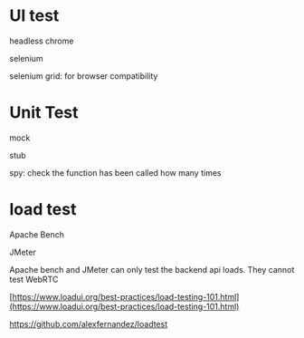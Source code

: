 # UI test

headless chrome

selenium

selenium grid: for browser compatibility

# Unit Test

mock

stub

spy: check the function has been called how many times

# load test

Apache Bench

JMeter

Apache bench and JMeter can only test the backend api loads. They cannot test WebRTC

[https://www.loadui.org/best-practices/load-testing-101.html](https://www.loadui.org/best-practices/load-testing-101.html)

https://github.com/alexfernandez/loadtest


